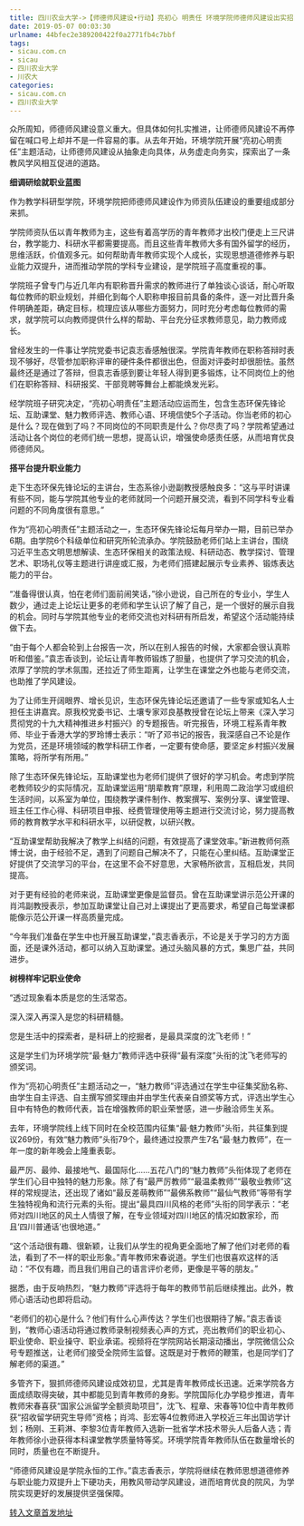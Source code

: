 ```yaml
---
title: 四川农业大学->【师德师风建设•行动】亮初心 明责任 环境学院师德师风建设出实招 | sicau.com.cn
date: 2019-05-07 00:03:30
urlname: 44bfec2e389200422f0a2771fb4c7bbf
tags: 
- sicau.com.cn
- sicau
- 四川农业大学
- 川农大
categories:
- sicau.com.cn
- 四川农业大学
---
```


众所周知，师德师风建设意义重大。但具体如何扎实推进，让师德师风建设不再停留在喊口号上却并不是一件容易的事。从去年开始，环境学院开展“亮初心明责任”主题活动，让师德师风建设从抽象走向具体，从务虚走向务实，探索出了一条教风学风相互促进的道路。

**细调研绘就职业蓝图**

作为教学科研型学院，环境学院把师德师风建设作为师资队伍建设的重要组成部分来抓。

学院师资队伍以青年教师为主，这些有着高学历的青年教师才出校门便走上三尺讲台，教学能力、科研水平都需要提高。而且这些青年教师大多有国外留学的经历，思维活跃，价值观多元。如何帮助青年教师实现个人成长，实现思想道德修养与职业能力双提升，进而推动学院的学科专业建设，是学院班子高度重视的事。

学院班子曾专门与近几年内有职称晋升需求的教师进行了单独谈心谈话，耐心听取每位教师的职业规划，并细化到每个人职称申报目前具备的条件，逐一对比晋升条件明确差距，确定目标，梳理应该从哪些方面努力，同时充分考虑每位教师的需求，就学院可以向教师提供什么样的帮助、平台充分征求教师意见，助力教师成长。

曾经发生的一件事让学院党委书记袁志香感触很深。学院青年教师在职称答辩时表现不够好，尽管参加职称评审的硬件条件都很出色，但面对评委时却很胆怯。虽然最终还是通过了答辩，但袁志香感到要让年轻人得到更多锻炼，让不同岗位上的他们在职称答辩、科研报奖、干部竞聘等舞台上都能焕发光彩。

经学院班子研究决定，“亮初心明责任”主题活动应运而生，包含生态环保先锋论坛、互助课堂、魅力教师评选、教师心语、环境信使5个子活动。你当老师的初心是什么？现在做到了吗？不同岗位的不同职责是什么？你尽责了吗？学院希望通过活动让各个岗位的老师们统一思想，提高认识，增强使命感责任感，从而培育优良师德师风。

**搭平台提升职业能力**

走下生态环保先锋论坛的主讲台，生态系徐小逊副教授感触良多：“这与平时讲课有些不同，能与学院其他专业的老师就同一个问题开展交流，看到不同学科专业看问题的不同角度很有意思。”

作为“亮初心明责任”主题活动之一，生态环保先锋论坛每月举办一期，目前已举办6期。由学院6个科级单位和研究所轮流承办。学院鼓励老师们站上主讲台，围绕习近平生态文明思想解读、生态环保相关的政策法规、科研动态、教学探讨、管理艺术、职场礼仪等主题进行讲座或汇报，为老师们搭建起展示专业素养、锻炼表达能力的平台。

“准备得很认真，怕在老师们面前闹笑话，”徐小逊说，自己所在的专业小，学生人数少，通过走上论坛让更多的老师和学生认识了解了自己，是一个很好的展示自我的机会。同时与学院其他专业的老师交流也对科研有所启发，希望这个活动能持续做下去。

“由于每个人都会轮到上台报告一次，所以在别人报告的时候，大家都会很认真聆听和借鉴。”袁志香谈到，论坛让青年教师锻炼了胆量，也提供了学习交流的机会，浓厚了学院的学术氛围，还拉近了师生距离，让学生在课堂之外也能与老师交流，也助推了学风建设。

为了让师生开阔眼界、增长见识，生态环保先锋论坛还邀请了一些专家或知名人士担任主讲嘉宾。原我校党委书记、土壤专家邓良基教授曾在论坛上带来《深入学习贯彻党的十九大精神推进乡村振兴》的专题报告。听完报告，环境工程系青年教师、毕业于香港大学的罗玲博士表示：“听了邓书记的报告，我深感自己不论是作为党员，还是环境领域的教学科研工作者，一定要有使命感，要坚定乡村振兴发展策略，将所学有所用。”

除了生态环保先锋论坛，互助课堂也为老师们提供了很好的学习机会。考虑到学院老教师较少的实际情况，互助课堂运用“朋辈教育”原理，利用周二政治学习或组织生活时间，以系室为单位，围绕教学课件制作、教案撰写、案例分享、课堂管理、班主任工作心得、科研项目申报、经费管理使用等主题进行交流讨论，努力提高教师的教育教学水平和科研水平，以研促教，以研兴教。

“互助课堂帮助我解决了教学上纠结的问题，有效提高了课堂效率。”新进教师何燕博士说，由于经验不足，遇到了问题自己解决不了，只能在心里纠结。互助课堂正好提供了交流学习的平台，在这里不会不好意思，大家畅所欲言，互相启发，共同提高。

对于更有经验的老师来说，互助课堂更像是监督员。曾在互助课堂讲示范公开课的肖鸿副教授表示，参加互助课堂让自己对上课提出了更高要求，希望自己每堂课都能像示范公开课一样高质量完成。

“今年我们准备在学生中也开展互助课堂，”袁志香表示，不论是关于学习的方方面面，还是课外活动，都可以纳入互助课堂。通过头脑风暴的方式，集思广益，共同进步。

**树榜样牢记职业使命**

“透过现象看本质是您的生活常态。

深入深入再深入是您的科研精髓。

您是生活中的探索者，是科研上的挖掘者，是最具深度的沈飞老师！”

这是学生们为环境学院“最·魅力”教师评选中获得“最有深度”头衔的沈飞老师写的颁奖词。

作为“亮初心明责任”主题活动之一，“魅力教师”评选通过在学生中征集奖励名称、由学生自主评选、自主撰写颁奖理由并由学生代表亲自颁奖等方式，评选出学生心目中有特色的教师代表，旨在增强教师的职业荣誉感，进一步融洽师生关系。

去年，环境学院线上线下同时在全校范围内征集“最·魅力教师”头衔，共征集到提议269份，有效“魅力教师”头衔79个，最终通过投票产生7名“最·魅力教师”，在一年一度的新年晚会上隆重表彰。

最严厉、最帅、最接地气、最国际化......五花八门的“魅力教师”头衔体现了老师在学生们心目中独特的魅力形象。除了有“最严厉教师”“最温柔教师”“最敬业教师”这样的常规提法，还出现了诸如“最反差萌教师”“最佛系教师”“最仙气教师”等带有学生独特视角和流行元素的头衔。提出“最具四川风格的老师”头衔的同学表示：“老师对四川地区的风土人情很了解，在专业领域对四川地区的情况如数家珍，而且‘四川普通话’也很地道。”

“这个活动很有趣、很新颖，让我们从学生的视角更全面地了解了他们对老师的看法，看到了不一样的职业形象。”青年教师宋春说道。学生们也很喜欢这样的活动：“不仅有趣，而且我们用自己的语言评价老师，更像是平等的朋友。”

据悉，由于反响热烈，“魅力教师”评选将于每年的教师节前后继续推出。此外，教师心语活动也即将启动。

“老师们的初心是什么？他们有什么心声传达？学生们也很期待了解。”袁志香谈到，“教师心语活动将通过教师录制视频表心声的方式，亮出教师们的职业初心、职业使命、职业操守、职业承诺。视频将在学院网站长期滚动播出，学院微信公众号专题推送，让老师们接受全院师生监督。这既是对于教师的鞭策，也是同学们了解老师的渠道。”

多管齐下，狠抓师德师风建设成效初显，尤其是青年教师成长迅速。近来学院各方面成绩取得突破，其中都能见到青年教师的身影。学院国际化办学稳步推进，青年教师宋春喜获“国家公派留学全额资助项目”，沈飞、程章、宋春等10位中青年教师获“招收留学研究生导师”资格；肖鸿、彭宏等4位教师进入学校近三年出国访学计划；杨刚、王莉淋、李黎3位青年教师入选新一批省学术技术带头人后备人选；青年教师徐小逊获得本科课堂教学质量特等奖。环境学院青年教师队伍在数量增长的同时，质量也在不断提升。

“师德师风建设是学院永恒的工作。”袁志香表示，学院将继续在教师思想道德修养与职业能力双提升上下硬功夫，用教风带动学风建设，进而培育优良的院风，为学院实现更好的发展提供坚强保障。

[转入文章首发地址](https://news.sicau.edu.cn/info/1135/50597.htm)